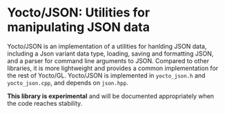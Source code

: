 # Yocto/JSON: Utilities for manipulating JSON data

Yocto/JSON is an implementation of a utilities for hanlding JSON data,
including a Json variant data type, loading, saving and formatting JSON,
and a parser for command line arguments to JSON.
Compared to other libraries, it is more lightweight and provides a common
implementation for the rest of Yocto/GL.
Yocto/JSON is implemented in `yocto_json.h` and `yocto_json.cpp`, and
depends on `json.hpp`.

**This library is experimental** and will be documented appropriately when
the code reaches stability.
